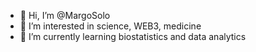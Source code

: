 - 👋 Hi, I’m @MargoSolo
- 👀 I’m interested in science, WEB3, medicine
- 🌱 I’m currently learning biostatistics and data analytics

<!---
MargoSolo/MargoSolo is a ✨ special ✨ repository because its `README.md` (this file) appears on your GitHub profile.
You can click the Preview link to take a look at your changes.
--->
